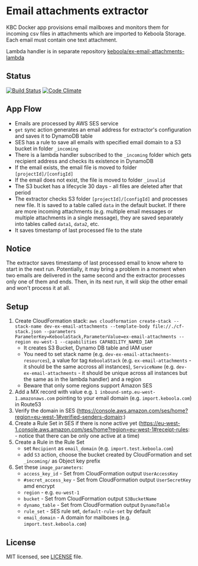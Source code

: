 # Email attachments extractor
KBC Docker app provisions email mailboxes and monitors them for incoming csv files in attachments which are imported to Keboola Storage. Each email must contain one text attachment.

Lambda handler is in separate repository [keboola/ex-email-attachments-lambda](https://github.com/keboola/ex-email-attachments-lambda)

## Status

[![Build Status](https://travis-ci.org/keboola/ex-email-attachments.svg)](https://travis-ci.org/keboola/ex-email-attachments) [![Code Climate](https://codeclimate.com/github/keboola/ex-email-attachments/badges/gpa.svg)](https://codeclimate.com/github/keboola/ex-email-attachments)

## App Flow

- Emails are processed by AWS SES service
- `get` sync action generates an email address for extractor's configuration and saves it to DynamoDB table
- SES has a rule to save all emails with specified email domain to a S3 bucket in folder `_incoming`
- There is a lambda handler subscribed to the `_incoming` folder which gets recipient address and checks its existence in DynamoDB
- If the email exists, the email file is moved to folder `[projectId]/[configId]`
- If the email does not exist, the file is moved to folder `_invalid`
- The S3 bucket has a lifecycle 30 days - all files are deleted after that period
- The extractor checks S3 folder `[projectId]/[configId]` and processes new file. It is saved to a table called `data` in the default bucket. If there are more incoming attachments (e.g. multiple email messages or multiple attachments in a single message), they are saved separately into tables called `data1`, `data2`, etc.
- It saves timestamp of last processed file to the state

## Notice

The extractor saves timestamp of last processed email to know where to start in the next run. Potentially, it may bring a problem in a moment when two emails are delivered in the same second and the extractor processes only one of them and ends. Then, in its next run, it will skip the other email and won't process it at all.

## Setup
1. Create CloudFormation stack: `aws cloudformation create-stack --stack-name dev-ex-email-attachments --template-body file://./cf-stack.json --parameters ParameterKey=KeboolaStack,ParameterValue=ex-email-attachments --region eu-west-1 --capabilities CAPABILITY_NAMED_IAM`
    - It creates S3 Bucket, Dynamo DB table and IAM user
    - You need to set stack name (e.g. `dev-ex-email-attachments-resources`), a value for tag `KeboolaStack` (e.g. `ex-email-attachments` - it should be the same accross all instances), `ServiceName` (e.g. `dev-ex-email-attachments` - it should be unique across all instances but the same as in the lambda handler) and a region
    - Beware that only some regions support Amazon SES
2. Add a MX record with value e.g. `1 inbound-smtp.eu-west-1.amazonaws.com` pointing to your email domain (e.g. `import.keboola.com`) in Route53
3. Verify the domain in SES (https://console.aws.amazon.com/ses/home?region=eu-west-1#verified-senders-domain:)
4. Create a Rule Set in SES if there is none active yet (https://eu-west-1.console.aws.amazon.com/ses/home?region=eu-west-1#receipt-rules: - notice that there can be only one active at a time)
5. Create a Rule in the Rule Set
    - set `Recipient` as `email_domain` (e.g. `import.test.keboola.com`)
    - add `S3` action, choose the bucket created by CloudFormation and set `_incoming/` as Object key prefix
6. Set these `image_parameters`:
    - `access_key_id` - Set from CloudFormation output `UserAccessKey`
    - `#secret_access_key` - Set from CloudFormation output `UserSecretKey` amd encrypt
    - `region` - e.g. `eu-west-1`
    - `bucket` - Set from CloudFormation output `S3BucketName`
    - `dynamo_table` - Set from CloudFormation output `DynamoTable`
    - `rule_set` - SES rule set, `default-rule-set` by default
    - `email_domain` - A domain for mailboxes (e.g. `import.test.keboola.com`)

## License

MIT licensed, see [LICENSE](./LICENSE) file.
